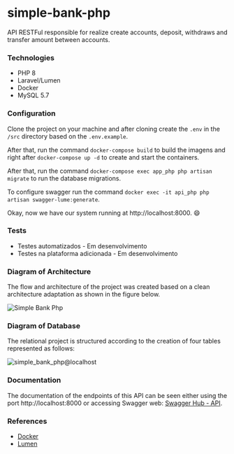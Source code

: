 # simple-bank-php
API RESTFul responsible for realize create accounts, deposit, withdraws and transfer amount between accounts. 

### Technologies

- PHP 8
- Laravel/Lumen
- Docker
- MySQL 5.7

### Configuration

Clone the project on your machine and after cloning create the `.env` in the `/src` directory based on the `.env.example`.

After that, run the command `docker-compose build` to build the imagens and right after `docker-compose up -d` to create and start the containers.

After that, run the command `docker-compose exec app_php php artisan migrate` to run the database migrations.

To configure swagger run the command `docker exec -it api_php php artisan swagger-lume:generate`.

Okay, now we have our system running at http://localhost:8000. :smile:

### Tests

  * Testes automatizados - Em desenvolvimento
  * Testes na plataforma adicionada - Em desenvolvimento

### Diagram of Architecture

The flow and architecture of the project was created based on a clean architecture adaptation as shown in the figure below.

![Simple Bank Php](https://user-images.githubusercontent.com/26749585/159628756-e15dea54-0000-47dd-b7ce-e8ad3ad52594.jpg)


### Diagram of Database

The relational project is structured according to the creation of four tables represented as follows:

![simple_bank_php@localhost](https://user-images.githubusercontent.com/26749585/159618055-82711913-4f06-41de-9b69-cf0991130175.png)

### Documentation

The documentation of the endpoints of this API can be seen either using the port http://localhost:8000 or accessing Swagger web:
[Swagger Hub - API](https://app.swaggerhub.com/apis-docs/carlos12antoni/SimpleBankPhp/1.0.0).

### References

- [Docker](https://docs.docker.com/)
- [Lumen](https://lumen.laravel.com/docs/9.x)
